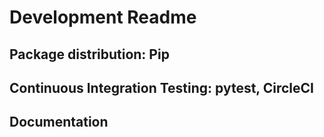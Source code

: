 # Development Readme

## Package distribution: Pip 

## Continuous Integration Testing: pytest, CircleCI

## Documentation
